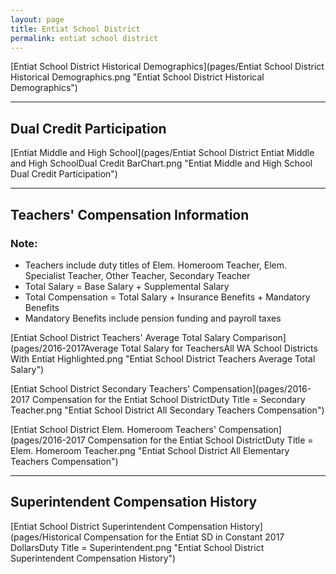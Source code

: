 ```yaml
---
layout: page
title: Entiat School District
permalink: entiat school district
---
```



[Entiat School District Historical Demographics](pages/Entiat School District Historical Demographics.png "Entiat School District Historical Demographics")

___

## Dual Credit Participation

[Entiat Middle and High School](pages/Entiat School District Entiat Middle and High SchoolDual Credit BarChart.png "Entiat Middle and High School Dual Credit Participation")


___

## Teachers' Compensation Information
### Note:
- Teachers include duty titles of Elem. Homeroom Teacher, Elem. Specialist Teacher, Other Teacher, Secondary Teacher
- Total Salary = Base Salary + Supplemental Salary
- Total Compensation = Total Salary + Insurance Benefits + Mandatory Benefits
- Mandatory Benefits include pension funding and payroll taxes

[Entiat School District Teachers' Average Total Salary Comparison](pages/2016-2017Average Total Salary for TeachersAll WA School Districts With Entiat Highlighted.png "Entiat School District Teachers Average Total Salary")

[Entiat School District Secondary Teachers' Compensation](pages/2016-2017 Compensation for the Entiat School DistrictDuty Title = Secondary Teacher.png "Entiat School District All Secondary Teachers Compensation")

[Entiat School District Elem. Homeroom Teachers' Compensation](pages/2016-2017 Compensation for the Entiat School DistrictDuty Title = Elem. Homeroom Teacher.png "Entiat School District All Elementary Teachers Compensation")


___

## Superintendent Compensation History

[Entiat School District Superintendent Compensation History](pages/Historical Compensation for the Entiat SD in Constant 2017 DollarsDuty Title = Superintendent.png "Entiat School District Superintendent Compensation History")

